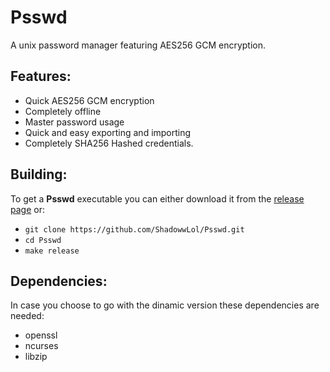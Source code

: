 # Psswd
A unix password manager featuring AES256 GCM encryption.

## Features:
* Quick AES256 GCM encryption
* Completely offline
* Master password usage
* Quick and easy exporting and importing
* Completely SHA256 Hashed credentials.

## Building:
To get a **Psswd** executable you can either download it from the [release page](https://github.com/ShadowwLol/Psswd/releases/tag/2.0) or:
* `git clone https://github.com/ShadowwLol/Psswd.git`
* `cd Psswd`
* `make release`

## Dependencies:
In case you choose to go with the dinamic version these dependencies are needed:
* openssl
* ncurses
* libzip
